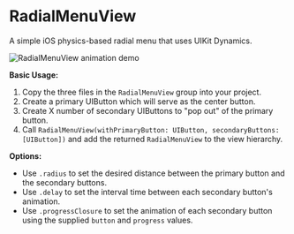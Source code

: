 # RadialMenuView

A simple iOS physics-based radial menu that uses UIKit Dynamics.

![RadialMenuView animation demo](https://media.giphy.com/media/hu7CblZSDtsWO2vYB2/giphy.gif)

**Basic Usage:**
1. Copy the three files in the `RadialMenuView` group into your project.
2. Create a primary UIButton which will serve as the center button.
3. Create X number of secondary UIButtons to "pop out" of the primary button.
4. Call `RadialMenuView(withPrimaryButton: UIButton, secondaryButtons: [UIButton])` and add the returned `RadialMenuView` to the view hierarchy.

**Options:**
* Use `.radius` to set the desired distance between the primary button and the secondary buttons.
* Use `.delay` to set the interval time between each secondary button's animation.
* Use `.progressClosure` to set the animation of each secondary button using the supplied `button` and `progress` values.
